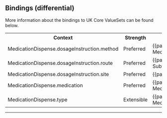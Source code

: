 ## Bindings (differential)

More information about the bindings to UK Core ValueSets can be found below.

<table class="assets">
<tr>
<th width="30%">Context</th>
<th width="20%">Strength</th>
<th width="50%">Link</th>
</tr>
<tr>
<td>MedicationDispense.dosageInstruction.method</td>
<td>Preferred</td>
<td>{{pagelink:ValueSet-UKCore-MedicationDosageMethod}}</td>
</tr>
<tr>
<td>MedicationDispense.dosageInstruction.route</td>
<td>Preferred</td>
<td>{{pagelink:ValueSet-UKCore-SubstanceOrProductAdministrationRoute}}</td>
</tr>
<tr>
<td>MedicationDispense.dosageInstruction.site</td>
<td>Preferred</td>
<td>{{pagelink:ValueSet-UKCore-BodySite}}</td>
</tr>
<tr>
<td>MedicationDispense.medication</td>
<td>Preferred</td>
<td>{{pagelink:ValueSet-UKCore-MedicationCode}}</td>
</tr>
<tr>
<td>MedicationDispense.type</td>
<td>Extensible</td>
<td>{{pagelink:ValueSet-UKCore-MedicationSupplyType}}</td>
</tr>
</table>

---